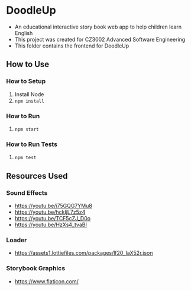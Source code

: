 # DoodleUp
- An educational interactive story book web app to help children learn English
- This project was created for CZ3002 Advanced Software Engineering
- This folder contains the frontend for DoodleUp

## How to Use
### How to Setup
1. Install Node
2. `npm install`

### How to Run
1. `npm start`

### How to Run Tests
1. `npm test`

## Resources Used
### Sound Effects
- https://youtu.be/i75GQG7YMu8
- https://youtu.be/hckIjL7z5z4
- https://youtu.be/TCF5cZJ_D0o
- https://youtu.be/HzXs4_tvaBI

### Loader
- https://assets1.lottiefiles.com/packages/lf20_IaX52r.json

### Storybook Graphics
- https://www.flaticon.com/

